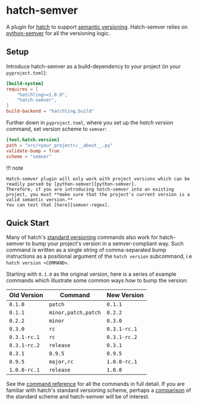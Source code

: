 # hatch-semver

A plugin for [hatch][hatch] to support [semantic versioning][semver]. Hatch-semver relies on [python-semver][python-semver] for all the versioning logic.

## Setup

Introduce hatch-semver as a build-dependency to your project (in your `pyproject.toml`):

```toml
[build-system]
requires = [
    "hatchling>=1.8.0",
    "hatch-semver",
]
build-backend = "hatchling.build"
```

Further down in `pyproject.toml`, 
where you set up the *hatch version* command, 
set version scheme to `semver`:
```toml
[tool.hatch.version]
path = "src/<your_project>/__about__.py"
validate-bump = True
scheme = "semver"
```

!!! note

    Hatch-semver plugin will only work with project versions which can be readily parsed by [python-semver][python-semver].
    Therefore, if you are introducing hatch-semver into an existing project, you must **make sure that the project's current version is a valid semantic version.**
    You can test that [here][semver-regex].

## Quick Start

Many of hatch's [standard versioning][hatch_versioning] commands also work for hatch-semver to bump your project's version in a semver-compliant way. 
Such command is written as a single string of comma-separated bump instructions as a positional argument of the `hatch version` subcommand, i.e `hatch version <COMMAND>`.

Starting with `0.1.0` as the original version, here is a series of example commands which illustrate some common ways how to bump the version:

| Old Version            | Command             | New Version          |
| ---------------------- | ------------------- | -------------------- |
| `0.1.0`                | `patch`             | `0.1.1`              |
| `0.1.1`                | `minor,patch,patch` | `0.2.2`              |
| `0.2.2`                | `minor`             | `0.3.0`              |
| `0.3.0`                | `rc`                | `0.3.1-rc.1`         |
| `0.3.1-rc.1`           | `rc`                | `0.3.1-rc.2`         |
| `0.3.1-rc.2`           | `release`           | `0.3.1`              |
| `0.3.1`                | `0.9.5`             | `0.9.5`              |
| `0.9.5`                | `major,rc`          | `1.0.0-rc.1`         |
| `1.0.0-rc.1`           | `release`           | `1.0.0`              |

See the [command reference][commands] for all the commands in full detail. If you are familiar with hatch's standard versioning scheme, perhaps a [comparison][comparison] of the standard scheme and hatch-semver will be of interest.


[hatch]: https://hatch.pypa.io/
[hatch_versioning]: https://hatch.pypa.io/latest/version/#updating
[python-semver]: https://github.com/python-semver/python-semver/tree/maint/v2
[semver-regex]: https://regex101.com/r/Ly7O1x/3/
[semver]: https://semver.org/
[commands]: user_guide/1-commands.md
[comparison]: user_guide/2-migrating-to-semver.md
